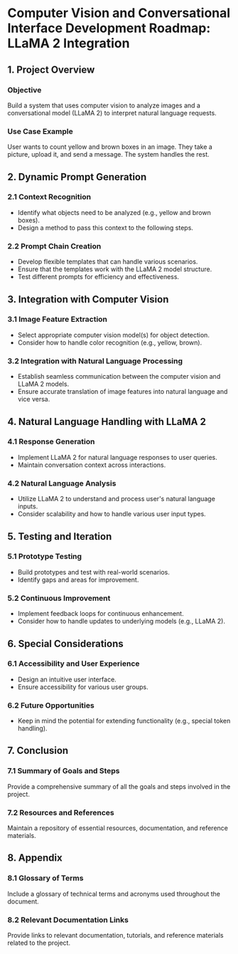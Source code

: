 # Computer Vision and Conversational Interface Development Roadmap: LLaMA 2 Integration

## 1. Project Overview

### Objective

Build a system that uses computer vision to analyze images and a conversational model (LLaMA 2) to interpret natural language requests.

### Use Case Example

User wants to count yellow and brown boxes in an image. They take a picture, upload it, and send a message. The system handles the rest.

## 2. Dynamic Prompt Generation

### 2.1 Context Recognition

- Identify what objects need to be analyzed (e.g., yellow and brown boxes).
- Design a method to pass this context to the following steps.

### 2.2 Prompt Chain Creation

- Develop flexible templates that can handle various scenarios.
- Ensure that the templates work with the LLaMA 2 model structure.
- Test different prompts for efficiency and effectiveness.

## 3. Integration with Computer Vision

### 3.1 Image Feature Extraction

- Select appropriate computer vision model(s) for object detection.
- Consider how to handle color recognition (e.g., yellow, brown).

### 3.2 Integration with Natural Language Processing

- Establish seamless communication between the computer vision and LLaMA 2 models.
- Ensure accurate translation of image features into natural language and vice versa.

## 4. Natural Language Handling with LLaMA 2

### 4.1 Response Generation

- Implement LLaMA 2 for natural language responses to user queries.
- Maintain conversation context across interactions.

### 4.2 Natural Language Analysis

- Utilize LLaMA 2 to understand and process user's natural language inputs.
- Consider scalability and how to handle various user input types.

## 5. Testing and Iteration

### 5.1 Prototype Testing

- Build prototypes and test with real-world scenarios.
- Identify gaps and areas for improvement.

### 5.2 Continuous Improvement

- Implement feedback loops for continuous enhancement.
- Consider how to handle updates to underlying models (e.g., LLaMA 2).

## 6. Special Considerations

### 6.1 Accessibility and User Experience

- Design an intuitive user interface.
- Ensure accessibility for various user groups.

### 6.2 Future Opportunities

- Keep in mind the potential for extending functionality (e.g., special token handling).

## 7. Conclusion

### 7.1 Summary of Goals and Steps

Provide a comprehensive summary of all the goals and steps involved in the project.

### 7.2 Resources and References

Maintain a repository of essential resources, documentation, and reference materials.

## 8. Appendix

### 8.1 Glossary of Terms

Include a glossary of technical terms and acronyms used throughout the document.

### 8.2 Relevant Documentation Links

Provide links to relevant documentation, tutorials, and reference materials related to the project.
